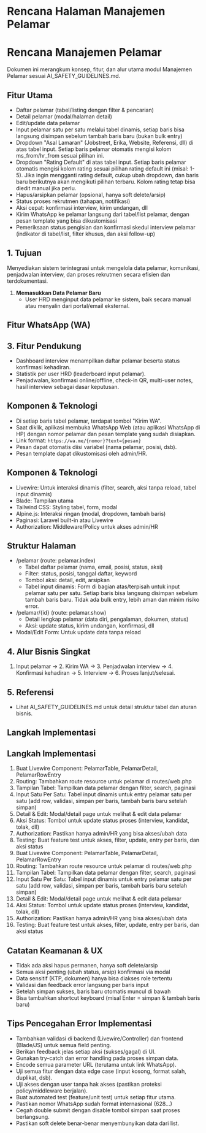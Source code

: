 # Rencana Halaman Manajemen Pelamar
# Rencana Manajemen Pelamar

Dokumen ini merangkum konsep, fitur, dan alur utama modul Manajemen Pelamar sesuai AI_SAFETY_GUIDELINES.md.

## Fitur Utama
- Daftar pelamar (tabel/listing dengan filter & pencarian)
- Detail pelamar (modal/halaman detail)
- Edit/update data pelamar
- Input pelamar satu per satu melalui tabel dinamis, setiap baris bisa langsung disimpan sebelum tambah baris baru (bukan bulk entry)
- Dropdown "Asal Lamaran" (Jobstreet, Erika, Website, Referensi, dll) di atas tabel input. Setiap baris pelamar otomatis mengisi kolom ms_from/hr_from sesuai pilihan ini.
- Dropdown "Rating Default" di atas tabel input. Setiap baris pelamar otomatis mengisi kolom rating sesuai pilihan rating default ini (misal: 1-5). Jika ingin mengganti rating default, cukup ubah dropdown, dan baris baru berikutnya akan mengikuti pilihan terbaru. Kolom rating tetap bisa diedit manual jika perlu.
- Hapus/arsipkan pelamar (opsional, hanya soft delete/arsip)
- Status proses rekrutmen (tahapan, notifikasi)
- Aksi cepat: konfirmasi interview, kirim undangan, dll
- Kirim WhatsApp ke pelamar langsung dari tabel/list pelamar, dengan pesan template yang bisa dikustomisasi
- Pemeriksaan status pengisian dan konfirmasi skedul interview pelamar (indikator di tabel/list, filter khusus, dan aksi follow-up)
## 1. Tujuan
Menyediakan sistem terintegrasi untuk mengelola data pelamar, komunikasi, penjadwalan interview, dan proses rekrutmen secara efisien dan terdokumentasi.

1. **Memasukkan Data Pelamar Baru**
    - User HRD menginput data pelamar ke sistem, baik secara manual atau menyalin dari portal/email eksternal.

## Fitur WhatsApp (WA)
## 3. Fitur Pendukung
- Dashboard interview menampilkan daftar pelamar beserta status konfirmasi kehadiran.
- Statistik per user HRD (leaderboard input pelamar).
- Penjadwalan, konfirmasi online/offline, check-in QR, multi-user notes, hasil interview sebagai dasar keputusan.

## Komponen & Teknologi
- Di setiap baris tabel pelamar, terdapat tombol "Kirim WA".
- Saat diklik, aplikasi membuka WhatsApp Web (atau aplikasi WhatsApp di HP) dengan nomor pelamar dan pesan template yang sudah disiapkan.
- Link format: `https://wa.me/{nomor}?text={pesan}`
- Pesan dapat otomatis diisi variabel (nama pelamar, posisi, dsb).
- Pesan template dapat dikustomisasi oleh admin/HR.

## Komponen & Teknologi
- Livewire: Untuk interaksi dinamis (filter, search, aksi tanpa reload, tabel input dinamis)
- Blade: Tampilan utama
- Tailwind CSS: Styling tabel, form, modal
- Alpine.js: Interaksi ringan (modal, dropdown, tambah baris)
- Paginasi: Laravel built-in atau Livewire
- Authorization: Middleware/Policy untuk akses admin/HR

## Struktur Halaman
- /pelamar (route: pelamar.index)
    - Tabel daftar pelamar (nama, email, posisi, status, aksi)
    - Filter: status, posisi, tanggal daftar, keyword
    - Tombol aksi: detail, edit, arsipkan
    - Tabel input dinamis: Form di bagian atas/terpisah untuk input pelamar satu per satu. Setiap baris bisa langsung disimpan sebelum tambah baris baru. Tidak ada bulk entry, lebih aman dan minim risiko error.
- /pelamar/{id} (route: pelamar.show)
    - Detail lengkap pelamar (data diri, pengalaman, dokumen, status)
    - Aksi: update status, kirim undangan, konfirmasi, dll
- Modal/Edit Form: Untuk update data tanpa reload
## 4. Alur Bisnis Singkat
1. Input pelamar → 2. Kirim WA → 3. Penjadwalan interview → 4. Konfirmasi kehadiran → 5. Interview → 6. Proses lanjut/selesai.

## 5. Referensi
- Lihat AI_SAFETY_GUIDELINES.md untuk detail struktur tabel dan aturan bisnis.

## Langkah Implementasi
## Langkah Implementasi
1. Buat Livewire Component: PelamarTable, PelamarDetail, PelamarRowEntry
2. Routing: Tambahkan route resource untuk pelamar di routes/web.php
3. Tampilan Tabel: Tampilkan data pelamar dengan filter, search, paginasi
4. Input Satu Per Satu: Tabel input dinamis untuk entry pelamar satu per satu (add row, validasi, simpan per baris, tambah baris baru setelah simpan)
5. Detail & Edit: Modal/detail page untuk melihat & edit data pelamar
6. Aksi Status: Tombol untuk update status proses (interview, kandidat, tolak, dll)
7. Authorization: Pastikan hanya admin/HR yang bisa akses/ubah data
8. Testing: Buat feature test untuk akses, filter, update, entry per baris, dan aksi status
1. Buat Livewire Component: PelamarTable, PelamarDetail, PelamarRowEntry
2. Routing: Tambahkan route resource untuk pelamar di routes/web.php
3. Tampilan Tabel: Tampilkan data pelamar dengan filter, search, paginasi
4. Input Satu Per Satu: Tabel input dinamis untuk entry pelamar satu per satu (add row, validasi, simpan per baris, tambah baris baru setelah simpan)
5. Detail & Edit: Modal/detail page untuk melihat & edit data pelamar
6. Aksi Status: Tombol untuk update status proses (interview, kandidat, tolak, dll)
7. Authorization: Pastikan hanya admin/HR yang bisa akses/ubah data
8. Testing: Buat feature test untuk akses, filter, update, entry per baris, dan aksi status

## Catatan Keamanan & UX
- Tidak ada aksi hapus permanen, hanya soft delete/arsip
- Semua aksi penting (ubah status, arsip) konfirmasi via modal
- Data sensitif (KTP, dokumen) hanya bisa diakses role tertentu
- Validasi dan feedback error langsung per baris input
- Setelah simpan sukses, baris baru otomatis muncul di bawah
- Bisa tambahkan shortcut keyboard (misal Enter = simpan & tambah baris baru)

## Tips Pencegahan Error Implementasi
- Tambahkan validasi di backend (Livewire/Controller) dan frontend (Blade/JS) untuk semua field penting.
- Berikan feedback jelas setiap aksi (sukses/gagal) di UI.
- Gunakan try-catch dan error handling pada proses simpan data.
- Encode semua parameter URL (terutama untuk link WhatsApp).
- Uji semua fitur dengan data edge case (input kosong, format salah, duplikat, dsb).
- Uji akses dengan user tanpa hak akses (pastikan proteksi policy/middleware berjalan).
- Buat automated test (feature/unit test) untuk setiap fitur utama.
- Pastikan nomor WhatsApp sudah format internasional (628...)
- Cegah double submit dengan disable tombol simpan saat proses berlangsung.
- Pastikan soft delete benar-benar menyembunyikan data dari list.
